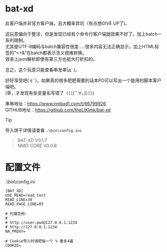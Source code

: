 # bat-xd
此客户端并非官方客户端，且大概率弃坑（有点想GIVE UP了)。  

这玩意偏向于整活，但是发现已经有个命令行客户端就效果不好了，加上batch一系列限制。  
尤其是UTF-8编码与batch兼容性很差.....很多内容无法正确显示，加上HTML标签的"<>&"在batch都表示含义很难转换。  
效率上json解析即使有第三方也挺大打折扣的。  

总之，这个玩意只能查看串发串|д` )。  

好好享受吧(`ε´ )，如果真的很多肥肥需要的话本PO可以写出一个能用的脚本客户端吧。  
(草，才发现有些变量名写错了（（（( ﾟ∀。)）））)  


串串地址：https://www.nmbxd1.com/t/66799926  
GITHUB地址：https://github.com/theLIKImk/bat-xd  

>[!TIP]  
>导入饼干详情请查看 `.\bin\config.ini`

> BAT-XD V0.1.7  
> NMD-CORE V0.0.8  

# 配置文件
.\bin\config.ini  
```
[BAT_XD]
USE_READ=read_test
READ_LINE=30
READ_PAGE_LINE=03

# 代理范例:
#
# http://user:pwd@127.0.0.1:1234
# http://127.0.0.1:1234
NA_PROXY=

# Cookie导入时请把每一个 % 重复4遍
COOKIE=
```
